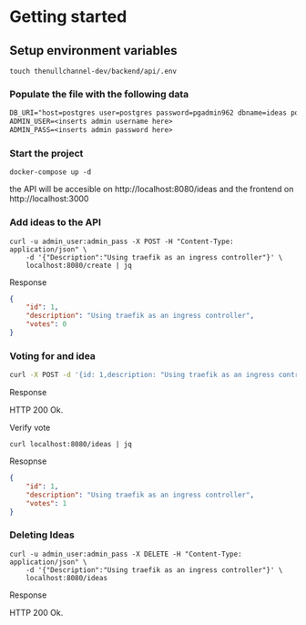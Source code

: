 # Getting started 

## Setup environment variables 

`touch thenullchannel-dev/backend/api/.env`


### Populate the file with the following data
``` txt
DB_URI="host=postgres user=postgres password=pgadmin962 dbname=ideas port=5432 sslmode=disable"
ADMIN_USER=<inserts admin username here>
ADMIN_PASS=<inserts admin password here>
```

### Start the project
` docker-compose up -d ` 

the API will be accesible on http://localhost:8080/ideas and the frontend on http://localhost:3000


### Add ideas to the API
``` shell
curl -u admin_user:admin_pass -X POST -H "Content-Type: application/json" \
    -d '{"Description":"Using traefik as an ingress controller"}' \
    localhost:8080/create | jq
```

Response 
``` json 
{
    "id": 1,
    "description": "Using traefik as an ingress controller",
    "votes": 0
}
```


### Voting for and idea

``` bash 
curl -X POST -d '{id: 1,description: "Using traefik as an ingress controller",votes: 0}' localhost:8080/vote | jq 
```
Response 

HTTP 200 Ok.

Verify vote 

` curl localhost:8080/ideas | jq `

Resopnse

``` json 
{
    "id": 1,
    "description": "Using traefik as an ingress controller",
    "votes": 1
}
```


### Deleting Ideas

``` shell
curl -u admin_user:admin_pass -X DELETE -H "Content-Type: application/json" \
    -d '{"Description":"Using traefik as an ingress controller"}' \
    localhost:8080/ideas 
```
Response 

HTTP 200 Ok.










